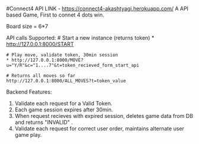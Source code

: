 #Connect4
API LINK - https://connect4-akashtyagi.herokuapp.com/
A API based Game, First to connet 4 dots win.

Board size = 6*7

API calls Supported:
	# Start a new instance (returns token)
	* http://127.0.0.1:8000/START

	# Play move, validate token, 30min session
	* http://127.0.0.1:8000/MOVE?u="Y/R"&c="1....7"&t=token_recieved_form_start_api

	# Returns all moves so far
	http://127.0.0.1:8000/ALL_MOVES?t=token_value

Backend Features:
1. Validate each request for a Valid Token.
2. Each game session expires after 30min.
3. When request recieves with expired session, deletes game data from DB and returns "INVALID" .
4. Validate each request for correct user order, maintains alternate user game play.

